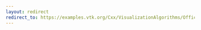 ```yaml
---
layout: redirect
redirect_to: https://examples.vtk.org/Cxx/VisualizationAlgorithms/OfficeTube/
---
```

